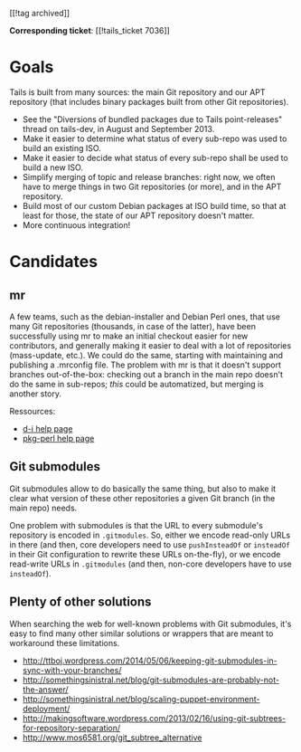 [[!tag archived]]

**Corresponding ticket**: [[!tails_ticket 7036]]

# Goals

Tails is built from many sources: the main Git repository and our APT
repository (that includes binary packages built from other Git
repositories).

* See the "Diversions of bundled packages due to Tails point-releases"
  thread on tails-dev, in August and September 2013.
* Make it easier to determine what status of every sub-repo was used
  to build an existing ISO.
* Make it easier to decide what status of every sub-repo shall be used
  to build a new ISO.
* Simplify merging of topic and release branches: right now, we often
  have to merge things in two Git repositories (or more), and in the
  APT repository.
* Build most of our custom Debian packages at ISO build time, so that
  at least for those, the state of our APT repository doesn't matter.
* More continuous integration!

# Candidates

## mr

A few teams, such as the debian-installer and Debian Perl ones, that
use many Git repositories (thousands, in case of the latter), have
been successfully using mr to make an initial checkout easier for new
contributors, and generally making it easier to deal with a lot of
repositories (mass-update, etc.). We could do the same, starting with
maintaining and publishing a .mrconfig file. The problem with mr is
that it doesn't support branches out-of-the-box: checking out a branch
in the main repo doesn't do the same in sub-repos; *this* could be
automatized, but merging is another story.

Ressources:

* [d-i help page](http://wiki.debian.org/DebianInstaller/CheckOut)
* [pkg-perl help page](http://pkg-perl.alioth.debian.org/git.html)

## Git submodules

Git submodules allow to do basically the same thing, but also to make
it clear what version of these other repositories a given Git branch
(in the main repo) needs.

One problem with submodules is that the URL to every submodule's
repository is encoded in `.gitmodules`. So, either we encode read-only
URLs in there (and then, core developers need to use `pushInsteadOf`
or `insteadOf` in their Git configuration to rewrite these URLs
on-the-fly), or we encode read-write URLs in `.gitmodules` (and then,
non-core developers have to use `insteadOf`).

## Plenty of other solutions

When searching the web for well-known problems with Git submodules,
it's easy to find many other similar solutions or wrappers that are
meant to workaround these limitations.

* <http://ttboj.wordpress.com/2014/05/06/keeping-git-submodules-in-sync-with-your-branches/>
* <http://somethingsinistral.net/blog/git-submodules-are-probably-not-the-answer/>
* <http://somethingsinistral.net/blog/scaling-puppet-environment-deployment/>
* <http://makingsoftware.wordpress.com/2013/02/16/using-git-subtrees-for-repository-separation/>
* <http://www.mos6581.org/git_subtree_alternative>
